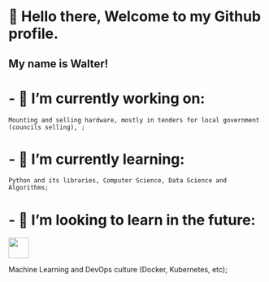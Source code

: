 # 🖖 Hello there, Welcome to my Github profile.

##              My name is Walter!

# - 🔭 I’m currently working on:
    Mounting and selling hardware, mostly in tenders for local government (councils selling), ;

# - 🌱 I’m currently learning:
    Python and its libraries, Computer Science, Data Science and Algorithms;

# - 🚀 I’m looking to learn in the future: 
  <img loading="lazy" src="https://cdn.jsdelivr.net/gh/devicons/devicon/icons/django/django-plain-wordmark.svg" width="40" height="40" />

 Machine Learning and DevOps culture (Docker, Kubernetes, etc); 

<!--
**swmeme/swmeme** is a ✨ _special_ ✨ repository because its `README.md` (this file) appears on your GitHub profile.

Here are some ideas to get you started:


- 🤔 I'm looking for help with Data Science projects approach, and any tips on self-taught programming;
- 💬 Ask me about ...
- 📫 How to reach me: ...
- 😄 Pronouns: He/him...
- ⚡ Fun fact: ...
-->
